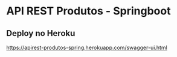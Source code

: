 # API REST Produtos - Springboot


## Deploy no Heroku
https://apirest-produtos-spring.herokuapp.com/swagger-ui.html
